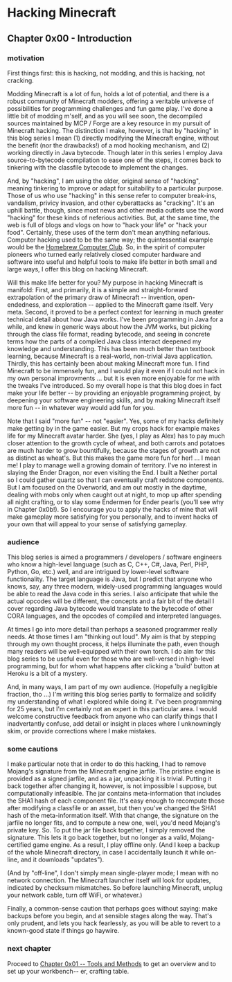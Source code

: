 # Hacking Minecraft

## Chapter 0x00 - Introduction

### motivation

First things first: this is hacking, not modding, and this is hacking, not cracking.

Modding Minecraft is a lot of fun, holds a lot of potential, and there is a robust community of Minecraft modders, offering a veritable universe of possibilities for programming challenges and fun game play.  I've done a little bit of modding m'self, and as you will see soon, the decompiled sources maintained by MCP / Forge are a key resource in my pursuit of Minecraft hacking.  The distinction I make, however, is that by "hacking" in this blog series I mean (1) directly modifying the Minecraft engine, without the benefit (nor the drawbacks!) of a mod hooking mechanism, and (2) working directly in Java bytecode.  Though later in this series I employ Java source-to-bytecode compilation to ease one of the steps, it comes back to tinkering with the classfile bytecode to implement the changes.

And, by "hacking", I am using the older, original sense of "hacking", meaning tinkering to improve or adapt for suitability to a particular purpose.  Those of us who use "hacking" in this sense refer to computer break-ins, vandalism, privicy invasion, and other cyberattacks as "cracking".  It's an uphill battle, though, since most news and other media outlets use the word "hacking" for these kinds of neferious activities.  But, at the same time, the web is full of blogs and vlogs on how to "hack your life" or "hack your food".  Certainly, these uses of the term don't mean anything nefarious.  Computer hacking used to be the same way; the quintessential example would be the [Homebrew Computer Club](https://en.wikipedia.org/wiki/Homebrew_Computer_Club).  So, in the spirit of computer pioneers who turned early relatively closed computer hardware and software into useful and helpful tools to make life better in both small and large ways, I offer this blog on hacking Minecraft.

Will this make life better for you?  My purpose in hacking Minecraft is manifold:  First, and primarily, it is a simple and straight-forward extrapolation of the primary draw of Minecraft -- invention, open-endedness, and exploration -- applied to the Minecraft game itself.  Very meta.  Second, it proved to be a perfect context for learning in much greater technical detail about how Java works.  I've been programming in Java for a while, and knew in generic ways about how the JVM works, but picking through the class file format, reading bytecode, and seeing in concrete terms how the parts of a compiled Java class interact deepened my knowledge and understanding.  This has been much better than textbook learning, because Minecraft is a real-world, non-trivial Java application.  Thirdly, this has certainly been about making Minecraft more fun.  I find Minecraft to be immensely fun, and I would play it even if I could not hack in my own personal improvments ...  but it is even more enjoyable for me with the tweaks I've introduced.  So my overall hope is that this blog does in fact make your life better -- by providing an enjoyable programming project, by deepening your software engineering skills, and by making Minecraft itself more fun -- in whatever way would add fun for you.

Note that I said "more fun" -- not "easier".  Yes, some of my hacks definitely make getting by in the game easier.  But my crops hack for example makes life for my Minecraft avatar harder.  She (yes, I play as Alex) has to pay much closer attention to the growth cycle of wheat, and both carrots and potatoes are much harder to grow bountifully, because the stages of growth are not as distinct as wheat's.  But this makes the game more fun for her!  ... I mean me!  I play to manage well a growing domain of territory.  I've no interest in slaying the Ender Dragon, nor even visiting the End.  I built a Nether portal so I could gather quartz so that I can eventually craft redstone components.  But I am focused on the Overworld, and am out mostly in the daytime, dealing with mobs only when caught out at night, to mop up after spending all night crafting, or to slay some Endermen for Ender pearls (you'll see why in Chapter 0x0b!).  So I encourage you to apply the hacks of mine that will make gameplay more satisfying for you personally, and to invent hacks of your own that will appeal to your sense of satisfying gameplay.


### audience

This blog series is aimed a programmers / developers / software engineers who know a high-level language (such as C, C++, C#, Java, Perl, PHP, Python, Go, etc.) well, and are intrigued by lower-level software functionality.  The target language is Java, but I predict that anyone who knows, say, any three modern, widely-used programming languages would be able to read the Java code in this series.  I also anticipate that while the actual opcodes will be different, the concepts and a fair bit of the detail I cover regarding Java bytecode would translate to the bytecode of other CORA languages, and the opcodes of compiled and interpreted languages.

At times I go into more detail than perhaps a seasoned programmer really needs.  At those times I am "thinking out loud".  My aim is that by stepping through my own thought process, it helps illuminate the path, even though many readers will be well-equipped with their own torch.  I do aim for this blog series to be useful even for those who are well-versed in high-level programming, but for whom what happens after clicking a 'build' button at Heroku is a bit of a mystery.

And, in many ways, I am part of my own audience.  (Hopefully a negligible fraction, tho ...)  I'm writing this blog series partly to formalize and solidify my understanding of what I explored while doing it.  I've been programming for 25 years, but I'm certainly not an expert in this particular area.  I would welcome constructive feedback from anyone who can clarify things that I inadvertantly confuse, add detail or insight in places where I unknowningly skim, or provide corrections where I make mistakes.


### some cautions

I make particular note that in order to do this hacking, I had to remove Mojang's signature from the Minecraft engine jarfile.  The pristine engine is provided as a signed jarfile, and as a jar, unpacking it is trivial.  Putting it back together after changing it, however, is not impossible I suppose, but computationally infeasible.  The jar contains meta-information that includes the SHA1 hash of each component file.  It's easy enough to recompute those after modifying a classfile or an asset, but then you've changed the SHA1 hash of the meta-information itself.  With that change, the signature on the jarfile no longer fits, and to compute a new one, well, you'd need Mojang's private key.  So.  To put the jar file back together, I simply removed the signature.  This lets it go back together, but no longer as a valid, Mojang-certified game engine.  As a result, I play offline only.  (And I keep a backup of the whole Minecraft directory, in case I accidentally launch it while on-line, and it downloads "updates").

(And by "off-line", I don't simply mean single-player mode; I mean with no network connection.  The Minecraft launcher itself will look for updates, indicated by checksum mismatches.  So before launching Minecraft, unplug your network cable, turn off WiFi, or whatever.)

Finally, a common-sense caution that perhaps goes without saying: make backups before you begin, and at sensible stages along the way.  That's only prudent, and lets you hack fearlessly, as you will be able to revert to a known-good state if things go haywire.


### next chapter

Proceed to [Chapter 0x01 -- Tools and Methods](/hexcraft/blog/chapter-01-tools-and-methods.html) to get an overview and to set up your workbench-- er, crafting table.
